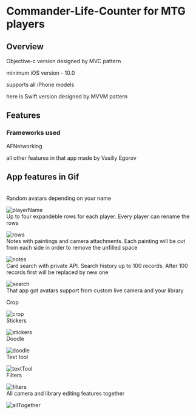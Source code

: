 # Commander-Life-Counter for MTG players

## Overview

Objective-c version designed by MVC pattern

minimum iOS version - 10.0

supports all iPhone models

here is Swift version designed by MVVM pattern

## Features



### Frameworks used

AFNetworking

all other features in that app made by Vasiliy Egorov

## App features in Gif

</br>
Random avatars depending on your name
</br>

![playerName](https://media.giphy.com/media/l378k8bdzUanpWqKk/giphy.gif)
</br>
Up to four expandeble rows for each player. Every player can rename the rows
</br>

![rows](https://media.giphy.com/media/fWgwMgkpGGQzF0CrCU/giphy.gif)
</br>
Notes with paintings and camera attachments. Each painting will be cut from each side in order to remove the unfilled space
</br>

![notes](https://media.giphy.com/media/PoJOkVwwlLyR2u1OEp/giphy.gif)
</br>
Card search with private API. Search history up to 100 records. After 100 records first will be replaced by new one
</br>

![search](https://media.giphy.com/media/2lYPJWbN1DwJXQ9quh/giphy.gif)
</br>
 That app got avatars support from custom live camera and your library
</br>

 Crop
</br>

![crop](https://media.giphy.com/media/2fq4y3DDzzHxQrroVt/giphy.gif)
</br>
 Stickers
</br>

![stickers](https://media.giphy.com/media/yNOE4Ah7HRou7LD2kn/giphy.gif)
</br>
Doodle
</br>

![doodle](https://media.giphy.com/media/1gQXNhQWlgxtntpUqH/giphy.gif)
</br>
Text tool
</br>

![textTool](https://media.giphy.com/media/5QI9UAwBxcQK3pG1aa/giphy.gif)
</br>
Filters
</br>

![filters](https://media.giphy.com/media/TgJ7PRwj9HHrMWi6qV/giphy.gif)
</br>
All camera and library editing features together
</br>

![allTogether](https://media.giphy.com/media/1nbtPNHTZ7HK9yN2gl/giphy.gif)
</br>



